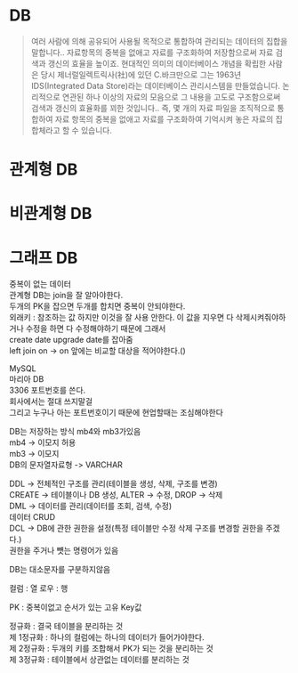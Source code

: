 # DB
>여러 사람에 의해 공유되어 사용될 목적으로 통합하여 관리되는 데이터의 집합을 말합니다.. 자료항목의 중복을 없애고 자료를 구조화하여 저장함으로써 자료 검색과 갱신의 효율을 높이죠. 현대적인 의미의 데이터베이스 개념을 확립한 사람은 당시 제너럴일렉트릭사(社)에 있던 C.바크만으로 그는 1963년 IDS(Integrated Data Store)라는 데이터베이스 관리시스템을 만들었습니다. 논리적으로 연관된 하나 이상의 자료의 모음으로 그 내용을 고도로 구조함으로써 검색과 갱신의 효율화를 꾀한 것입니다.. 즉, 몇 개의 자료 파일을 조직적으로 통합하여 자료 항목의 중복을 없애고 자료를 구조화하여 기억시켜 놓은 자료의 집합체라고 할 수 있습니다.
# 관계형 DB 

# 비관계형 DB

# 그래프 DB



중복이 없는 데이터  
관계형 DB는 join을 잘 알아야한다.  
두개의 PK을 잡으면 두개를 합치면 중복이 안되야한다.  
외래키 : 참조하는 값 하지만 이것을 잘 사용 안한다. 이 값을 지우면 다 삭제시켜줘야하거나 수정을 하면 다 수정해야하기 때문에 그래서  
create date upgrade date를 잡아줌  
left join on -> on 앞에는 비교할 대상을 적어야한다.()  

MySQL  
마리아 DB   
3306 포트번호를 쓴다.  
회사에서는 절대 쓰지말걸  
그리고 누구나 아는 포트번호이기 때문에 현업할때는 조심해야한다  

DB는 저장하는 방식 mb4와 mb3가있음  
mb4 -> 이모지 허용  
mb3 -> 이모지   
DB의 문자열자료형 -> VARCHAR  

DDL -> 전체적인 구조를 관리(테이블을 생성, 삭제, 구조를 변경)  
CREATE -> 테이블이나 DB 생성, ALTER -> 수정, DROP -> 삭제  
DML -> 데이터를 관리(데이터를 조회, 검색, 수정)  
데이터 CRUD  
DCL -> DB에 관한 권한을 설정(특정 테이블만 수정 삭제 구조를 변경할 권한을 주겠다.)  
권한을 주거나 뻇는 명령어가 있음  

DB는 대소문자를 구분하지않음  

컬럼 : 열 로우 : 행  

PK : 중복이없고 순서가 있는 고유 Key값  
 
정규화 : 결국 테이블을 분리하는 것  
제 1정규화 : 하나의 컬럼에는 하나의 데이터가 들어가야한다.  
제 2정규화 : 두개의 키를 조합해서 PK가 되는 것을 분리하는 것   
제 3정규화 : 테이블에서 상관없는 데이터를 분리하는 것  
